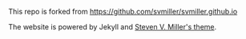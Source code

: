 This repo is forked from https://github.com/svmiller/svmiller.github.io

The website is powered by Jekyll and [Steven V. Miller's theme](https://github.com/svmiller/steve-ngvb-jekyll-template).

